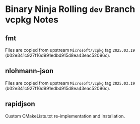 # Binary Ninja Rolling `dev` Branch vcpkg Notes

## fmt

Files are copied from upstream `Microsoft/vcpkg` tag `2025.03.19` (b02e341c927f16d991edbd915d8ea43eac52096c).

## nlohmann-json

Files are copied from upstream `Microsoft/vcpkg` tag `2025.03.19` (b02e341c927f16d991edbd915d8ea43eac52096c).

## rapidjson

Custom CMakeLists.txt re-implementation and installation.
